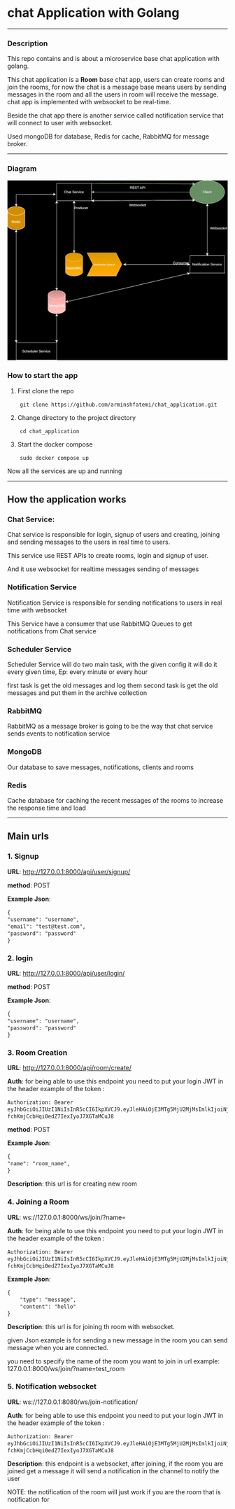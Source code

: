 # chat Application with Golang
***
### Description
This repo contains and is about a microservice base chat application with golang.

This chat application is a **Room** base chat app,
users can create rooms and join the rooms,
for now the chat is a message base means users by sending 
messages in the room and all the users in room will receive 
the message. chat app is implemented with websocket to be 
real-time.

Beside the chat app there is another service called notification
service that will connect to user with websocket.

Used mongoDB for database, Redis for cache, RabbitMQ for message broker.
***
### Diagram
![chat_diagram.svg](docs/chat_diagram.svg)

### How to start the app

1. First clone the repo
```shell
    git clone https://github.com/arminshfatemi/chat_application.git
```

2. Change directory to the project directory
```shell
    cd chat_application
```

3. Start the docker compose
```shell
    sudo docker compose up
```
Now all the services are up and running
***

## How the application works 
### Chat Service:
Chat service is responsible for login, signup of users and
creating, joining and sending messages to the users in
real time to users.

This service use REST APIs to create rooms, login and signup of user.

And it use websocket for realtime messages sending of messages

### Notification Service
Notification Service is responsible for sending notifications to 
users in real time with websocket

This Service have a consumer that use RabbitMQ Queues to get notifications from Chat service

### Scheduler Service
Scheduler Service will do two main task, with the given config
it will do it every given time, Ep: every minute or every hour

first task is get the old messages and log them
second task is get the old messages and put them in the archive collection

### RabbitMQ 
RabbitMQ as a message broker is going to be the way that chat 
service sends events to notification service

### MongoDB
Our database to save messages, notifications, clients and rooms

### Redis
Cache database for caching the recent messages of the rooms 
to increase the response time and load
***

## Main urls

### 1. Signup
**URL**: http://127.0.0.1:8000/api/user/signup/ 

**method**: POST

**Example Json**:
```
{
"username": "username",
"email": "test@test.com",
"password": "password"
}
```
### 2. login
**URL**: http://127.0.0.1:8000/api/user/login/

**method**: POST

**Example Json**:
```
{
"username": "username",
"password": "password"
}
```
### 3. Room Creation
**URL**: http://127.0.0.1:8000/api/room/create/

**Auth**:
for being able to use this endpoint you need to put your login JWT in the header
example of the token :

```
Authorization: Bearer eyJhbGciOiJIUzI1NiIsInR5cCI6IkpXVCJ9.eyJleHAiOjE3MTg5MjU2MjMsImlkIjoiNjY3MWE1MmJjY2EyMGUzMThlNjE3ZGQ0IiwidXNlcm5hbWUiOiJ2YXJnaGEifQ.BeRG8eer-fchKmjCcbHqi0edZ7IexIyoJ7XGTaMCuJ8
```

**method**: POST

**Example Json**:
```
{
"name": "room_name",
}
```
**Description**:
this url is for creating new room 

### 4. Joining a Room
**URL**: ws://127.0.0.1:8000/ws/join/?name=

**Auth**:
for being able to use this endpoint you need to put your login JWT in the header
example of the token :

```
Authorization: Bearer eyJhbGciOiJIUzI1NiIsInR5cCI6IkpXVCJ9.eyJleHAiOjE3MTg5MjU2MjMsImlkIjoiNjY3MWE1MmJjY2EyMGUzMThlNjE3ZGQ0IiwidXNlcm5hbWUiOiJ2YXJnaGEifQ.BeRG8eer-fchKmjCcbHqi0edZ7IexIyoJ7XGTaMCuJ8
```

**Example Json**:
```
{
    "type": "message",
    "content": "hello"
}
```
**Description**:
this url is for joining th room with websocket.

given Json example is for sending a new message in the room you can send message when you are connected.

you need to specify the name of the room you want to join in url example:
127.0.0.1:8000/ws/join/?name=test_room

### 5. Notification websocket 
**URL**: ws://127.0.0.1:8080/ws/join-notification/

**Auth**:
for being able to use this endpoint you need to put your login JWT in the header
example of the token :

```
Authorization: Bearer eyJhbGciOiJIUzI1NiIsInR5cCI6IkpXVCJ9.eyJleHAiOjE3MTg5MjU2MjMsImlkIjoiNjY3MWE1MmJjY2EyMGUzMThlNjE3ZGQ0IiwidXNlcm5hbWUiOiJ2YXJnaGEifQ.BeRG8eer-fchKmjCcbHqi0edZ7IexIyoJ7XGTaMCuJ8
```
**Description**:
this endpoint is a websocket, after joining, if the room you are joined 
get a message it will send a notification in the channel to notify the user

NOTE: the notification of the room will just work if you are the 
room that is notification for
